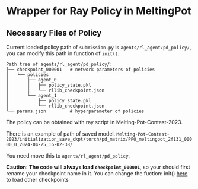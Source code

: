 # Wrapper for Ray Policy in MeltingPot

## Necessary Files of Policy

Current loaded policy path of `submission.py` is `agents/rl_agent/pd_policy/`, you can modify this path in function of `init()`.
```
Path tree of agents/rl_agent/pd_policy/:
├── checkpoint_000001   # network parameters of policies
│   └── policies       
│       ├── agent_0
│       │   ├── policy_state.pkl
│       │   └── rllib_checkpoint.json
│       └── agent_1
│           ├── policy_state.pkl
│           └── rllib_checkpoint.json
└── params.json         # hyperparameter of policies
```


The policy can be obtained with ray script in Melting-Pot-Contest-2023.

There is an example of path of saved model. 
`Melting-Pot-Contest-2023/initialization_save_ckpt/torch/pd_matrix/PPO_meltingpot_2f131_00000_0_2024-04-25_16-02-38/`

You need move this to `agents/rl_agent/pd_policy`.

**Caution**: **The code will always load `checkpoint_000001`**, so your should first rename your checkpoint name in it.
You can change the fuction: init() [here](https://github.com/TimerChen/Jidi_Competition_MPot/blob/3786a06970c77ceaea5633a463d8cefdd9c2e5fe/agents/rl_agent/submission.py#L197) to load other checkpoints
